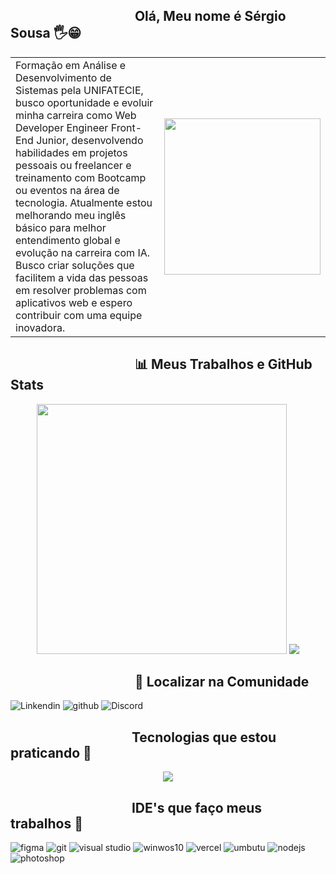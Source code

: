 ## &nbsp;&nbsp;&nbsp;&nbsp;&nbsp;&nbsp;&nbsp;&nbsp;&nbsp;&nbsp;&nbsp;&nbsp;&nbsp;&nbsp;&nbsp;&nbsp;&nbsp;&nbsp;&nbsp;&nbsp;&nbsp;&nbsp;&nbsp;&nbsp;&nbsp;&nbsp;&nbsp;&nbsp;&nbsp;&nbsp;&nbsp;&nbsp;&nbsp;&nbsp;&nbsp;&nbsp;&nbsp;&nbsp;&nbsp; Olá, Meu nome é Sérgio Sousa 🖐😁
<table border="0">
    <tr>
        <td style="width: 60%;">
            Formação em Análise e Desenvolvimento de Sistemas pela UNIFATECIE, busco oportunidade e evoluir minha carreira como Web Developer Engineer Front-End Junior, desenvolvendo habilidades em projetos pessoais ou freelancer e treinamento com Bootcamp ou eventos na área de tecnologia. Atualmente estou melhorando meu inglês básico para melhor entendimento global e evolução na carreira com IA. Busco criar soluções que facilitem a vida das pessoas em resolver problemas com aplicativos web e espero contribuir com uma equipe inovadora.
        </td>
        <td style="width: 40%;">
            <img src="https://user-images.githubusercontent.com/74038190/235224431-e8c8c12e-6826-47f1-89fb-2ddad83b3abf.gif" width="250">
        </td>
    </tr>
</table>

## &nbsp;&nbsp;&nbsp;&nbsp;&nbsp;&nbsp;&nbsp;&nbsp;&nbsp;&nbsp;&nbsp;&nbsp;&nbsp;&nbsp;&nbsp;&nbsp;&nbsp;&nbsp;&nbsp;&nbsp;&nbsp;&nbsp;&nbsp;&nbsp;&nbsp;&nbsp;&nbsp;&nbsp;&nbsp;&nbsp;&nbsp;&nbsp;&nbsp;&nbsp;&nbsp;&nbsp;&nbsp;&nbsp;&nbsp; 📊 Meus Trabalhos e GitHub Stats

<p align="center"; gap="20">
  <img src="https://github-readme-stats.vercel.app/api?username=sergiodevsousa&show_icons=true&theme=tokyonight" width="400">
  <img src="https://github-readme-stats.vercel.app/api/top-langs/?username=sergiodevsousa&layout=compact">
</p>

## &nbsp;&nbsp;&nbsp;&nbsp;&nbsp;&nbsp;&nbsp;&nbsp;&nbsp;&nbsp;&nbsp;&nbsp;&nbsp;&nbsp;&nbsp;&nbsp;&nbsp;&nbsp;&nbsp;&nbsp;&nbsp;&nbsp;&nbsp;&nbsp;&nbsp;&nbsp;&nbsp;&nbsp;&nbsp;&nbsp;&nbsp;&nbsp;&nbsp;&nbsp;&nbsp;&nbsp;&nbsp;&nbsp;&nbsp; 📌 Localizar na Comunidade

![Linkendin](https://ziadoua.github.io/m3-Markdown-Badges/badges/LinkedIn/linkedin1.svg)
![github](https://ziadoua.github.io/m3-Markdown-Badges/badges/Github/github3.svg)
![Discord](https://ziadoua.github.io/m3-Markdown-Badges/badges/Discord/discord2.svg)




## &nbsp;&nbsp;&nbsp;&nbsp;&nbsp;&nbsp;&nbsp;&nbsp;&nbsp;&nbsp;&nbsp;&nbsp;&nbsp;&nbsp;&nbsp;&nbsp;&nbsp;&nbsp;&nbsp;&nbsp;&nbsp;&nbsp;&nbsp;&nbsp;&nbsp;&nbsp;&nbsp;&nbsp;&nbsp;&nbsp;&nbsp;&nbsp;&nbsp;&nbsp;&nbsp;&nbsp;&nbsp;&nbsp;&nbsp;Tecnologias que estou praticando :newspaper:


<p align="center">
  <a href="https://skillicons.dev">
    <img src="https://skillicons.dev/icons?i=git,github,bootstrap,css,html,azure,c#,nodejs,javascript,laravel,linux,figma,typescript" />
  </a>
</p>

## &nbsp;&nbsp;&nbsp;&nbsp;&nbsp;&nbsp;&nbsp;&nbsp;&nbsp;&nbsp;&nbsp;&nbsp;&nbsp;&nbsp;&nbsp;&nbsp;&nbsp;&nbsp;&nbsp;&nbsp;&nbsp;&nbsp;&nbsp;&nbsp;&nbsp;&nbsp;&nbsp;&nbsp;&nbsp;&nbsp;&nbsp;&nbsp;&nbsp;&nbsp;&nbsp;&nbsp;&nbsp;&nbsp;&nbsp;IDE's que faço meus trabalhos :newspaper:

![figma](https://ziadoua.github.io/m3-Markdown-Badges/badges/Figma/figma2.svg)
![git](https://ziadoua.github.io/m3-Markdown-Badges/badges/Git/git1.svg)
![visual studio](https://ziadoua.github.io/m3-Markdown-Badges/badges/VisualStudioCode/visualstudiocode1.svg)
![winwos10](https://ziadoua.github.io/m3-Markdown-Badges/badges/Windows10/windows103.svg)
![vercel](https://ziadoua.github.io/m3-Markdown-Badges/badges/Vercel/vercel2.svg)
![umbutu](https://ziadoua.github.io/m3-Markdown-Badges/badges/Ubuntu/ubuntu2.svg)
![nodejs](https://ziadoua.github.io/m3-Markdown-Badges/badges/NodeJS/nodejs2.svg)
![photoshop](https://ziadoua.github.io/m3-Markdown-Badges/badges/Photoshop/photoshop2.svg)


